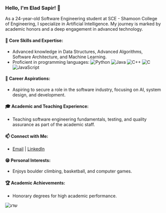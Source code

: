 ### Hello, I'm Elad Sapir! 👋

As a 24-year-old Software Engineering student at SCE - Shamoon College of Engineering, I specialize in Artificial Intelligence. My journey is marked by academic honors and a deep engagement in advanced technology.

#### 🌱 Core Skills and Expertise:
- Advanced knowledge in Data Structures, Advanced Algorithms, Software Architecture, and Machine Learning.
- Proficient in programming languages: ![Python](https://img.shields.io/badge/-Python-3776AB?style=flat&logo=Python&logoColor=white) ![Java](https://img.shields.io/badge/-Java-007396?style=flat&logo=Java&logoColor=white) ![C++](https://img.shields.io/badge/-C++-00599C?style=flat&logo=cplusplus&logoColor=white) ![C](https://img.shields.io/badge/-C-A8B9CC?style=flat&logo=C&logoColor=white) ![JavaScript](https://img.shields.io/badge/-JavaScript-F7DF1E?style=flat&logo=javascript&logoColor=black)

#### 🏢 Career Aspirations:
- Aspiring to secure a role in the software industry, focusing on AI, system design, and development.

#### 🎓 Academic and Teaching Experience:
- Teaching software engineering fundamentals, testing, and quality assurance as part of the academic staff.

#### 📫 Connect with Me:
- [Email](mailto:elad.1999.1999@gmail.com) | [LinkedIn](https://www.linkedin.com/in/elad-sapir)

#### 😁 Personal Interests:
- Enjoys boulder climbing, basketball, and computer games.

#### 🏆 Academic Achievements:
- Honorary degrees for high academic performance.

![שדג](https://github.com/EladSapir/EladSapir/assets/93078589/4d1e87dd-6fb9-4d2a-8850-bad2a077310a)
